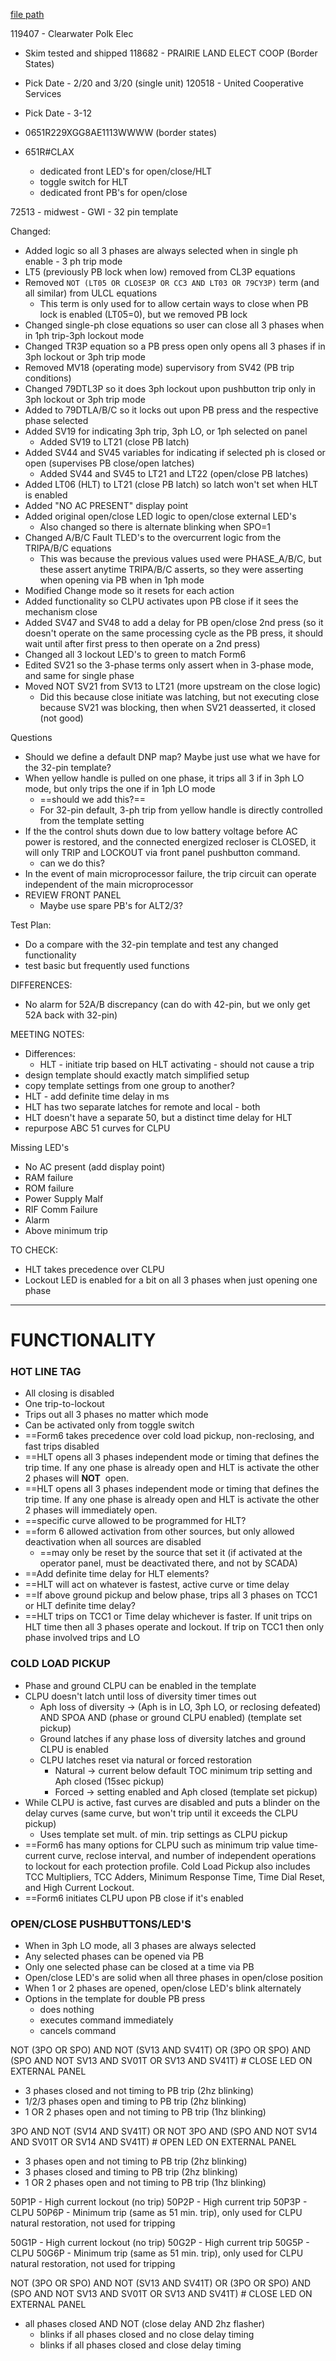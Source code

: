 
[file path](<file:///C:\Users\jnetherton\G&W Electric Co\US-PowerGridAutomation - Documents\_Lazer\Products\FORM 6 EMULATOR>)

119407 - Clearwater Polk Elec
- Skim tested and shipped
118682 - PRAIRIE LAND ELECT COOP (Border States)
- Pick Date - 2/20 and 3/20 (single unit)
120518 - United Cooperative Services
- Pick Date - 3-12

- 0651R229XGG8AE1113WWWW (border states)
- 651R#CLAX
	- dedicated front LED's for open/close/HLT
	- toggle switch for HLT
	- dedicated front PB's for open/close

72513 - midwest - GWI - 32 pin template


Changed:
- Added logic so all 3 phases are always selected when in single ph enable - 3 ph trip mode
- LT5 (previously PB lock when low) removed from CL3P equations
- Removed `NOT (LT05 OR CLOSE3P OR CC3 AND LT03 OR 79CY3P)` term (and all similar) from ULCL equations
	- This term is only used for to allow certain ways to close when PB lock is enabled (LT05=0), but we removed PB lock
- Changed single-ph close equations so user can close all 3 phases when in 1ph trip-3ph lockout mode
- Changed TR3P equation so a PB press open only opens all 3 phases if in 3ph lockout or 3ph trip mode
- Removed MV18 (operating mode) supervisory from SV42 (PB trip conditions)
- Changed 79DTL3P so it does 3ph lockout upon pushbutton trip only in 3ph lockout or 3ph trip mode
- Added to 79DTLA/B/C so it locks out upon PB press and the respective phase selected
- Added SV19 for indicating 3ph trip, 3ph LO, or 1ph selected on panel
	- Added SV19 to LT21 (close PB latch)
- Added SV44 and SV45 variables for indicating if selected ph is closed or open (supervises PB close/open latches)
	- Added SV44 and SV45 to LT21 and LT22 (open/close PB latches)
- Added LT06 (HLT) to LT21 (close PB latch) so latch won't set when HLT is enabled
- Added "NO AC PRESENT" display point
- Added original open/close LED logic to open/close external LED's
	- Also changed so there is alternate blinking when SPO=1
- Changed A/B/C Fault TLED's to the overcurrent logic from the TRIPA/B/C equations
	- This was because the previous values used were PHASE_A/B/C, but these assert anytime TRIPA/B/C asserts, so they were asserting when opening via PB when in 1ph mode
- Modified Change mode so it resets for each action
- Added functionality so CLPU activates upon PB close if it sees the mechanism close
- Added SV47 and SV48 to add a delay for PB open/close 2nd press (so it doesn't operate on the same processing cycle as the PB press, it should wait until after first press to then operate on a 2nd press)
- Changed all 3 lockout LED's to green to match Form6
- Edited SV21 so the 3-phase terms only assert when in 3-phase mode, and same for single phase
- Moved NOT SV21 from SV13 to LT21 (more upstream on the close logic)
	- Did this because close initiate was latching, but not executing close because SV21 was blocking, then when SV21 deasserted, it closed (not good)


Questions
- Should we define a default DNP map? Maybe just use what we have for the 32-pin template?
- When yellow handle is pulled on one phase, it trips all 3 if in 3ph LO mode, but only trips the one if in 1ph LO mode
	- ==should we add this?==
	- For 32-pin default, 3-ph trip from yellow handle is directly controlled from the template setting
-  If the the control shuts down due to low battery voltage before AC power is restored, and the connected energized recloser is CLOSED, it will only TRIP and LOCKOUT via front panel pushbutton command.
	- can we do this?
- In the event of main microprocessor failure, the trip circuit can operate independent of the main microprocessor
- REVIEW FRONT PANEL
	- Maybe use spare PB's for ALT2/3?

Test Plan:
- Do a compare with the 32-pin template and test any changed functionality
- test basic but frequently used functions

DIFFERENCES:
- No alarm for 52A/B discrepancy (can do with 42-pin, but we only get 52A back with 32-pin)

MEETING NOTES:
- Differences:
	- HLT - initiate trip based on HLT activating - should not cause a trip
- design template should exactly match simplified setup
- copy template settings from one group to another?
- HLT - add definite time delay in ms
- HLT has two separate latches for remote and local - both 
- HLT doesn't have a separate 50, but a distinct time delay for HLT
- repurpose ABC 51 curves for CLPU


Missing LED's
- No AC present (add display point)
- RAM failure
- ROM failure
- Power Supply Malf
- RIF Comm Failure
- Alarm
- Above minimum trip

TO CHECK:
- HLT takes precedence over CLPU
- Lockout LED is enabled for a bit on all 3 phases when just opening one phase

---
# FUNCTIONALITY

### HOT LINE TAG
- All closing is disabled
- One trip-to-lockout
- Trips out all 3 phases no matter which mode
- Can be activated only from toggle switch
- ==Form6 takes precedence over cold load pickup, non-reclosing, and fast trips disabled
- ==HLT opens all 3 phases independent mode or timing that defines the trip time. If any one phase is already open and HLT is activate the other 2 phases will **NOT**  open.
- ==HLT opens all 3 phases independent mode or timing that defines the trip time. If any one phase is already open and HLT is activate the other 2 phases will immediately open.
- ==specific curve allowed to be programmed for HLT?
- ==form 6 allowed activation from other sources, but only allowed deactivation when all sources are disabled
	- ==may only be reset by the source that set it (if activated at the operator panel, must be deactivated there, and not by SCADA)
- ==Add definite time delay for HLT elements?
- ==HLT will act on whatever is fastest, active curve or time delay
- ==If above ground pickup and below phase, trips all 3 phases on TCC1 or HLT definite time delay?
- ==HLT trips on TCC1 or Time delay whichever is faster. If unit trips on HLT time then all 3 phases operate and lockout. If trip on TCC1 then only phase involved trips and LO
 

### COLD LOAD PICKUP
- Phase and ground CLPU can be enabled in the template
- CLPU doesn't latch until loss of diversity timer times out
	- Aph loss of diversity -> (Aph is in LO, 3ph LO, or reclosing defeated) AND SPOA AND (phase or ground CLPU enabled) (template set pickup)
	- Ground latches if any phase loss of diversity latches and ground CLPU is enabled
	- CLPU latches reset via natural or forced restoration
		- Natural -> current below default TOC minimum trip setting and Aph closed (15sec pickup)
		- Forced -> setting enabled and Aph closed (template set pickup)
- While CLPU is active, fast curves are disabled and puts a blinder on the delay curves (same curve, but won't trip until it exceeds the CLPU pickup)
	- Uses template set mult. of min. trip settings as CLPU pickup
- ==Form6 has many options for CLPU such as minimum trip value time-current curve, reclose interval, and number of independent operations to lockout for each protection profile. Cold Load Pickup also includes TCC Multipliers, TCC Adders, Minimum Response Time, Time Dial Reset, and High Current Lockout. 
- ==Form6 initiates CLPU upon PB close if it's enabled

### OPEN/CLOSE PUSHBUTTONS/LED'S
- When in 3ph LO mode, all 3 phases are always selected
- Any selected phases can be opened via PB
- Only one selected phase can be closed at a time via PB
- Open/close LED's are solid when all three phases in open/close position
- When 1 or 2 phases are opened, open/close LED's blink alternately
- Options in the template for double PB press
	- does nothing
	- executes command immediately
	- cancels command


NOT (3PO OR SPO) AND NOT (SV13 AND SV41T) OR (3PO OR SPO) AND (SPO AND NOT SV13 AND SV01T OR SV13 AND SV41T) # CLOSE LED ON EXTERNAL PANEL
- 3 phases closed and not timing to PB trip (2hz blinking)
- 1/2/3 phases open and timing to PB trip (2hz blinking)
- 1 OR 2 phases open and not timing to PB trip (1hz blinking)


3PO AND NOT (SV14 AND SV41T) OR NOT 3PO AND (SPO AND NOT SV14 AND SV01T OR SV14 AND SV41T) # OPEN LED ON EXTERNAL PANEL
- 3 phases open and not timing to PB trip (2hz blinking)
- 3 phases closed and timing to PB trip (2hz blinking)
- 1 OR 2 phases open and not timing to PB trip (1hz blinking)

50P1P - High current lockout (no trip)
50P2P - High current trip
50P3P - CLPU
50P6P - Minimum trip (same as 51 min. trip), only used for CLPU natural restoration, not used for tripping

50G1P - High current lockout (no trip)
50G2P - High current trip
50G5P - CLPU
50G6P - Minimum trip (same as 51 min. trip), only used for CLPU natural restoration, not used for tripping


NOT (3PO OR SPO) AND NOT (SV13 AND SV41T) OR (3PO OR SPO) AND (SPO AND NOT SV13 AND SV01T OR SV13 AND SV41T) # CLOSE LED ON EXTERNAL PANEL
- all phases closed AND NOT (close delay AND 2hz flasher)
	- blinks if all phases closed and no close delay timing
	- blinks if all phases closed and close delay timing
